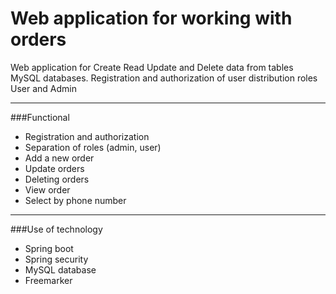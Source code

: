 # Web application for working with orders
Web application for Create Read Update and Delete data from tables MySQL databases.
Registration and authorization of user distribution roles User and Admin

---
###Functional
* Registration and authorization
* Separation of roles (admin, user)
* Add a new order
* Update orders
* Deleting orders
* View order
* Select by phone number

---
###Use of technology
* Spring boot
* Spring security
* MySQL database
* Freemarker


